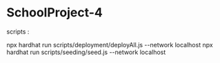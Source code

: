 # SchoolProject-4

scripts :

npx hardhat run scripts/deployment/deployAll.js --network localhost
npx hardhat run scripts/seeding/seed.js --network localhost
